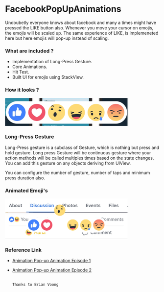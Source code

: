 # FacebookPopUpAnimations
Undoubetly everyone knows about facebook and many a times might have pressed the LIKE button also. Whenever you move your               cursor on emojis, the emojis will be scaled up. The same experience of LIKE, is implemeneted here but here emojis will pop-up instead of scaling.
   
### What are included ?
- Implementation of Long-Press Gesture.
- Core Animations.
- Hit Test.
- Built UI for emojis using StackView.
   
### How it looks ?
<img src = "Images/Emojis.png" width=400>


### Long-Press Gesture
Long-Press gesture is a subclass of Gesture, which is nothing but press and hold gesture. Long press Gesture will be continuous gesture where your action methods will be called multiples times based on the state changes. You can add this gesture on any objects deriving from UIView. 

You can configure the number of gesture, number of taps and minimum press duration also.

   
### Animated Emoji's
<img src = "Images/AnimatedEmoji.png" width = 400>


### Reference Link
- [Animation Pop-up Animation Episode 1](https://www.youtube.com/watch?v=wbmTy32s7GQ)
- [Animation Pop-up Animation Episode 2](https://www.youtube.com/watch?v=yGuaESsuxcg)
    

                                                                           Thanks to Brian Voong
